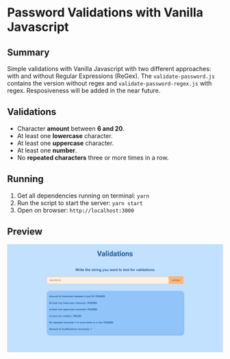 # Password Validations with Vanilla Javascript

## Summary
Simple validations with Vanilla Javascript with two different approaches: with and without Regular Expressions (ReGex). The `validate-password.js` contains the version without regex and `validate-password-regex.js` with regex. Resposiveness will be added in the near future.

## Validations 

- Character **amount** between **6 and 20**.
- At least one **lowercase** character.
- At least one **uppercase** character.
- At least one **number**.
- No **repeated characters** three or more times in a row.


## Running

1) Get all dependencies running on terminal: `yarn`
2) Run the script to start the server: `yarn start`
3) Open on browser: `http://localhost:3000` 


## Preview

![Validations Page](preview.png)
